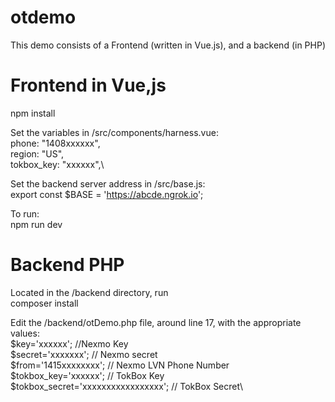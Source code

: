 # otdemo

This demo consists of a Frontend (written in Vue.js), and a backend (in PHP)

# Frontend in Vue,js

npm install

Set the variables in /src/components/harness.vue:\
        phone: "1408xxxxxx",\
        region: "US",\
        tokbox_key: "xxxxxx",\

Set the backend server address in /src/base.js:\
        export const $BASE = 'https://abcde.ngrok.io';

To run:\
   npm run dev

# Backend PHP

Located in the /backend directory, run\
   composer install

Edit the /backend/otDemo.php file, around line 17, with the appropriate values:\
$key='xxxxxx';  //Nexmo Key\
$secret='xxxxxxx';  // Nexmo secret\
$from='1415xxxxxxxx'; // Nexmo LVN Phone Number\
$tokbox_key='xxxxxx'; // TokBox Key\
$tokbox_secret='xxxxxxxxxxxxxxxxx';  // TokBox Secret\


